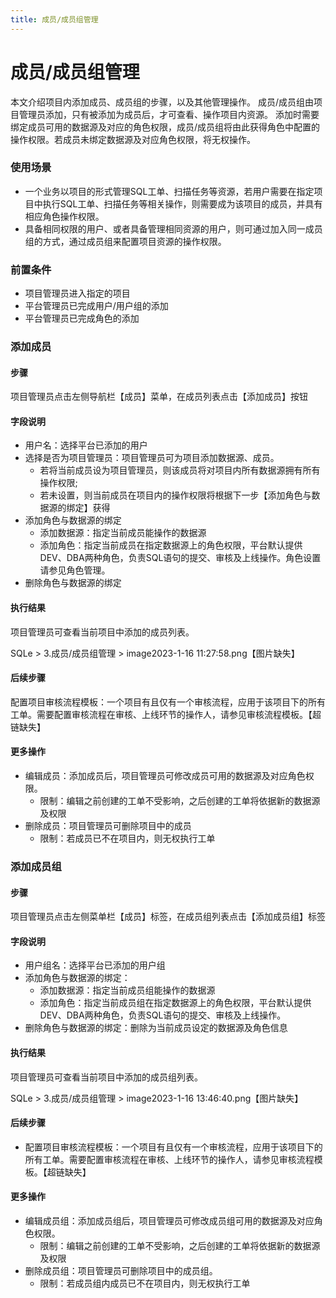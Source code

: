 ```yaml
---
title: 成员/成员组管理
---
```

# 成员/成员组管理
本文介绍项目内添加成员、成员组的步骤，以及其他管理操作。
成员/成员组由项目管理员添加，只有被添加为成员后，才可查看、操作项目内资源。
添加时需要绑定成员可用的数据源及对应的角色权限，成员/成员组将由此获得角色中配置的操作权限。若成员未绑定数据源及对应角色权限，将无权操作。

### 使用场景
* 一个业务以项目的形式管理SQL工单、扫描任务等资源，若用户需要在指定项目中执行SQL工单、扫描任务等相关操作，则需要成为该项目的成员，并具有相应角色操作权限。
* 具备相同权限的用户、或者具备管理相同资源的用户，则可通过加入同一成员组的方式，通过成员组来配置项目资源的操作权限。

### 前置条件
* 项目管理员进入指定的项目
* 平台管理员已完成用户/用户组的添加
* 平台管理员已完成角色的添加

### 添加成员

#### 步骤
项目管理员点击左侧导航栏【成员】菜单，在成员列表点击【添加成员】按钮

#### 字段说明
* 用户名：选择平台已添加的用户
* 选择是否为项目管理员：项目管理员可为项目添加数据源、成员。
    * 若将当前成员设为项目管理员，则该成员将对项目内所有数据源拥有所有操作权限;
    * 若未设置，则当前成员在项目内的操作权限将根据下一步【添加角色与数据源的绑定】获得
* 添加角色与数据源的绑定
    * 添加数据源：指定当前成员能操作的数据源
    * 添加角色：指定当前成员在指定数据源上的角色权限，平台默认提供DEV、DBA两种角色，负责SQL语句的提交、审核及上线操作。角色设置请参见角色管理。
* 删除角色与数据源的绑定

#### 执行结果
项目管理员可查看当前项目中添加的成员列表。

SQLe > 3.成员/成员组管理 > image2023-1-16 11:27:58.png【图片缺失】

#### 后续步骤
配置项目审核流程模板：一个项目有且仅有一个审核流程，应用于该项目下的所有工单。需要配置审核流程在审核、上线环节的操作人，请参见审核流程模板。【超链缺失】

#### 更多操作
* 编辑成员：添加成员后，项目管理员可修改成员可用的数据源及对应角色权限。
    * 限制：编辑之前创建的工单不受影响，之后创建的工单将依据新的数据源及权限
* 删除成员：项目管理员可删除项目中的成员
    * 限制：若成员已不在项目内，则无权执行工单


### 添加成员组
#### 步骤
项目管理员点击左侧菜单栏【成员】标签，在成员组列表点击【添加成员组】标签

#### 字段说明
* 用户组名：选择平台已添加的用户组
* 添加角色与数据源的绑定：
    * 添加数据源：指定当前成员组能操作的数据源
    * 添加角色：指定当前成员组在指定数据源上的角色权限，平台默认提供DEV、DBA两种角色，负责SQL语句的提交、审核及上线操作。
* 删除角色与数据源的绑定：删除为当前成员设定的数据源及角色信息

#### 执行结果
项目管理员可查看当前项目中添加的成员组列表。

SQLe > 3.成员/成员组管理 > image2023-1-16 13:46:40.png【图片缺失】

#### 后续步骤
* 配置项目审核流程模板：一个项目有且仅有一个审核流程，应用于该项目下的所有工单。需要配置审核流程在审核、上线环节的操作人，请参见审核流程模板。【超链缺失】

#### 更多操作
* 编辑成员组：添加成员组后，项目管理员可修改成员组可用的数据源及对应角色权限。
    * 限制：编辑之前创建的工单不受影响，之后创建的工单将依据新的数据源及权限
* 删除成员组：项目管理员可删除项目中的成员组。
    * 限制：若成员组内成员已不在项目内，则无权执行工单